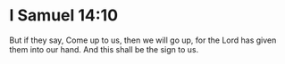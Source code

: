 # I Samuel 14:10

But if they say, Come up to us, then we will go up, for the Lord has given them into our hand. And this shall be the sign to us.
